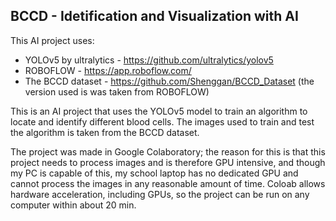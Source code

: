 
## BCCD - Idetification and Visualization with AI
This AI project uses:
* YOLOv5 by ultralytics - https://github.com/ultralytics/yolov5
* ROBOFLOW - https://app.roboflow.com/
* The BCCD dataset - https://github.com/Shenggan/BCCD_Dataset (the version used is was taken from ROBOFLOW)

This is an AI project that uses the YOLOv5 model to train an algorithm to locate and identify different blood cells. The images used to train and test the algorithm is taken from the BCCD dataset.

The project was made in Google Colaboratory; the reason for this is that this project needs to process images and is therefore GPU intensive, and though my PC is capable of this, my school laptop has no dedicated GPU and cannot process the images in any reasonable amount of time. Coloab allows hardware acceleration, including GPUs, so the project can be run on any computer within about 20 min.
